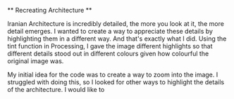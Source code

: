 ** Recreating Architecture **

Iranian Architecture is incredibly detailed, the more you look at it, the more detail emerges. I wanted to create a way to appreciate these details by highlighting them in a different way. And that's exactly what I did. Using the tint function in Processing, I gave the image different highlights so that different details stood out in different colours given how colourful the original image was. 

My initial idea for the code was to create a way to zoom into the image. I struggled with doing this, so I looked for other ways to highlight the details of the architecture. I would like to 
